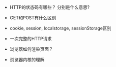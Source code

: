 -  HTTP的状态码有哪些？ 分别是什么意思?

- GET和POST有什么区别

- cookie, session, localstorage, sessionStorage区别

- 一次完整的HTTP请求

- 浏览器如何渲染页面？

- 浏览器内核的理解